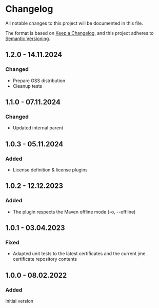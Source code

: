 # Changelog

All notable changes to this project will be documented in this file.

The format is based on [Keep a Changelog](https://keepachangelog.com/en/1.0.0/), and this project adheres
to [Semantic Versioning](https://semver.org/spec/v2.0.0.html).

## 1.2.0 - 14.11.2024

### Changed

- Prepare OSS distribution
- Cleanup tests

## 1.1.0 - 07.11.2024

### Changed

- Updated internal parent

## 1.0.3 - 05.11.2024

### Added

- License definition & license plugins

## 1.0.2 - 12.12.2023

### Added

- The plugin respects the Maven offline mode (-o, --offline)

## 1.0.1 - 03.04.2023

### Fixed

- Adapted unit tests to the latest certificates and the current jme certificate repository contents

## 1.0.0 - 08.02.2022

### Added

Initial version
